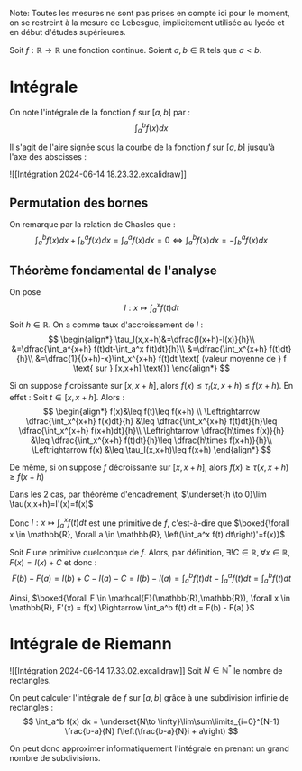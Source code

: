 Note: Toutes les mesures ne sont pas prises en compte ici pour le moment, on se restreint à la mesure de Lebesgue, implicitement utilisée au lycée et en début d'études supérieures.

Soit $f : \mathbb{R} \to \mathbb{R}$ une fonction continue.
Soient $a,b \in \mathbb{R}$ tels que $a < b$.
# Intégrale
On note l'intégrale de la fonction $f$ sur $[a,b]$ par :
$$\int_a^b f(x) dx$$

Il s'agit de l'aire signée sous la courbe de la fonction $f$ sur $[a,b]$ jusqu'à l'axe des abscisses :

![[Intégration 2024-06-14 18.23.32.excalidraw]]

## Permutation des bornes
On remarque par la relation de Chasles que :
$$
\int_a^b f(x) dx+ \int_b^a f(x)dx = \int_a^a f(x) dx = 0
\Leftrightarrow \int_a^b f(x) dx = -\int_b^a f(x)dx
$$


## Théorème fondamental de l'analyse
On pose $$I : x \mapsto \int_a^x f(t) dt$$
Soit $h\in \mathbb{R}$.
On a comme taux d'accroissement de $I$ :
$$
\begin{align*}
\tau_I(x,x+h)&=\dfrac{I(x+h)-I(x)}{h}\\
&=\dfrac{\int_a^{x+h} f(t)dt-\int_a^x f(t)dt}{h}\\
&=\dfrac{\int_x^{x+h} f(t)dt}{h}\\
&=\dfrac{1}{(x+h)-x}\int_x^{x+h} f(t)dt \text{ (valeur moyenne de } f \text{ sur } [x,x+h] \text{)}
\end{align*}
$$

Si on suppose $f$ croissante sur $[x,x+h]$, alors $f(x)\leq\tau_I(x,x+h)\leq f(x+h)$.
En effet :
Soit $t \in [x,x+h]$. Alors :
$$
\begin{align*}
f(x)&\leq f(t)\leq f(x+h) \\
\Leftrightarrow \dfrac{\int_x^{x+h} f(x)dt}{h} &\leq \dfrac{\int_x^{x+h} f(t)dt}{h}\leq \dfrac{\int_x^{x+h} f(x+h)dt}{h}\\
\Leftrightarrow \dfrac{h\times f(x)}{h} &\leq \dfrac{\int_x^{x+h} f(t)dt}{h}\leq \dfrac{h\times f(x+h)}{h}\\
\Leftrightarrow f(x) &\leq \tau_I(x,x+h)\leq f(x+h)
\end{align*}
$$

De même, si on suppose $f$ décroissante sur $[x,x+h]$, alors $f(x)\geq\tau(x,x+h)\geq f(x+h)$

Dans les 2 cas, par théorème d'encadrement, $\underset{h \to 0}\lim \tau(x,x+h)=I'(x)=f(x)$

Donc $I : x \mapsto \int_a^x f(t) dt$ est une primitive de $f$, c'est-à-dire que $\boxed{\forall x \in \mathbb{R}, \forall a \in \mathbb{R}, \left(\int_a^x f(t) dt\right)'=f(x)}$

Soit $F$ une primitive quelconque de $f$.
Alors, par définition, $\exists!C\in \mathbb{R}, \forall x \in \mathbb{R},F(x) = I(x) + C$ et donc :
$$
F(b) - F(a) = I(b) + C - I(a) - C = I(b) - I(a) = \int_a^b f(t) dt - \int_a^a f(t) dt = \int_a^b f(t) dt
$$

Ainsi, $\boxed{\forall F \in \mathcal{F}(\mathbb{R},\mathbb{R}), \forall x \in \mathbb{R}, F'(x) = f(x) \Rightarrow \int_a^b f(t) dt = F(b) - F(a) }$

# Intégrale de Riemann
![[Intégration 2024-06-14 17.33.02.excalidraw]]
Soit $N \in \mathbb{N}^*$ le nombre de rectangles.

On peut calculer l'intégrale de $f$ sur $[a,b]$ grâce à une subdivision infinie de rectangles :
$$
\int_a^b f(x) dx = \underset{N\to \infty}\lim\sum\limits_{i=0}^{N-1} \frac{b-a}{N} f\left(\frac{b-a}{N}i + a\right)
$$

On peut donc approximer informatiquement l'intégrale en prenant un grand nombre de subdivisions.